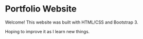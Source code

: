 # Portfolio Website

Welcome! This website was built with HTML/CSS and Bootstrap 3.

Hoping to improve it as I learn new things.
